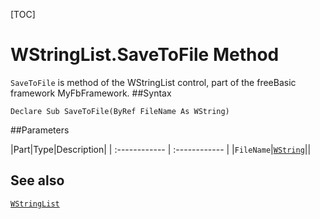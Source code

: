 [TOC]
# WStringList.SaveToFile Method

`SaveToFile` is method of the WStringList control, part of the freeBasic framework MyFbFramework.
##Syntax
```freeBasic
Declare Sub SaveToFile(ByRef FileName As WString)
```

##Parameters

|Part|Type|Description|
| :------------ | :------------ |
|`FileName`|[`WString`]("https://www.freebasic.net/wiki/KeyPgWString")||
## See also
[`WStringList`](WStringList.md)
